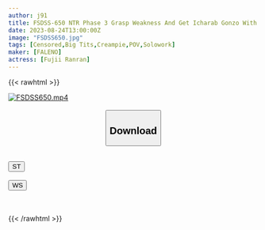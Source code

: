 ```yaml
---
author: j91
title: FSDSS-650 NTR Phase 3 Grasp Weakness And Get Icharab Gonzo With Her Subordinate’s Girlfriend Threatened With A Video That Got Her And Vaginal Cum Shot Sex After Fucking Crazy, Seeding Sex In Front Of The Man I Love Ranran Fujii
date: 2023-08-24T13:00:00Z
image: "FSDSS650.jpg"
tags: [Censored,Big Tits,Creampie,POV,Solowork]
maker: [FALENO]
actress: [Fujii Ranran]
---
```



{{< rawhtml >}}

<div class="video" data-videoid="3Olp4roxexfRoe">
    <a href="javascript:;">
        <img src="https://my.j91.asia/posts/FSDSS650/FSDSS650.jpg" width="WIDTH" height="HEIGHT" alt="FSDSS650.mp4" loading="lazy">
    </a>
</div>

<script type="text/javascript" src="https://j91.asia/asset/on-demand-st.js"></script>

<br>
  <link rel="stylesheet" href="https://j91.asia/asset/bs5.css">
  
  <center>
  <button class="btn btn-primary" type="button" data-bs-toggle="collapse" data-bs-target=".multi-collapse" aria-expanded="false" aria-controls="multiCollapseExample1 multiCollapseExample2"><h2>Download</h2></button></center>
</p>
<div class="row">
  <div class="col">
    <div class="collapse multi-collapse" id="multiCollapseExample1">
      <div class="card card-body">
	      	      <br>
<div class="buttons">  
<a href="https://streamtape.to/v/3Olp4roxexfRoe"><button class="btn-hover color-3"><i class="fa fa-download"></i> ST</button></a></div>
    </div>
  </div>
</div>
  <div class="col">
    <div class="collapse multi-collapse" id="multiCollapseExample2">
      <div class="card card-body">
	      <br>
<div class="buttons">
    <a href="https://wolfstream.tv/e4sah10qmhx8"><button class="btn-hover color-9"><i class="fa fa-download"></i> WS</button></a></div>
<br><br>
      </div>
    </div>
  </div>
</div>

{{< /rawhtml >}}